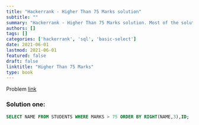```yaml
---
title: "Hackerrank - Higher Than 75 Marks solution"
subtitle: ""
summary: "Hackerrank - Higher Than 75 Marks solution. Most of the solutions are written in Python and Javascript, when possible multiple solutions are added."
authors: []
tags: []
categories: ['hackerrank', 'sql', 'basic-select']
date: 2021-06-01
lastmod: 2021-06-01
featured: false
draft: false
linktitle: "Higher Than 75 Marks"
type: book
---
```

Problem [link](https://www.hackerrank.com/challenges/more-than-75-marks)

### Solution one:

```sql
SELECT NAME FROM STUDENTS WHERE MARKS > 75 ORDER BY RIGHT(NAME,3),ID;
```
